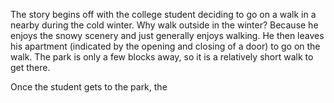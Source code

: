 The story begins off with the college student deciding to go on a walk in a nearby during the cold winter.
Why walk outside in the winter? Because he enjoys the snowy scenery and just generally enjoys walking.
He then leaves his apartment (indicated by the opening and closing of a door) to go on the walk.
The park is only a few blocks away, so it is a relatively short walk to get there.

Once the student gets to the park, the 
